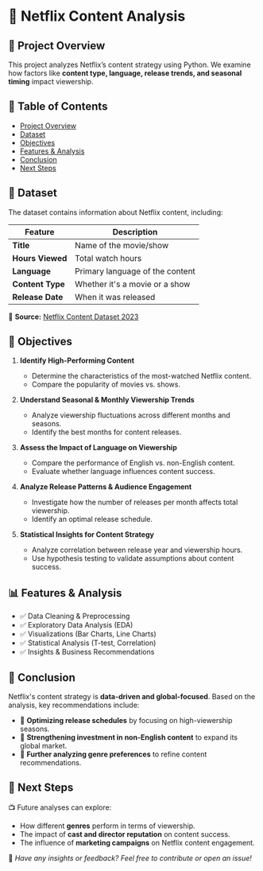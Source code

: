 # 🌟 Netflix Content Analysis

## 📌 Project Overview
This project analyzes Netflix’s content strategy using Python. We examine how factors like **content type, language, release trends, and seasonal timing** impact viewership.

## 📂 Table of Contents
- [Project Overview](#project-overview)
- [Dataset](#dataset)
- [Objectives](#objectives)
- [Features & Analysis](#features--analysis)
- [Conclusion](#conclusion)
- [Next Steps](#next-steps)

## 📂 Dataset
The dataset contains information about Netflix content, including:

| Feature           | Description |
|------------------|-------------|
| **Title**         | Name of the movie/show |
| **Hours Viewed**  | Total watch hours |
| **Language**      | Primary language of the content |
| **Content Type**  | Whether it's a movie or a show |
| **Release Date**  | When it was released |

📂 **Source:** [Netflix Content Dataset 2023](https://statso.io/netflix-content-strategy-case-study/)

## 📍 Objectives
1. **Identify High-Performing Content**  
   - Determine the characteristics of the most-watched Netflix content.  
   - Compare the popularity of movies vs. shows.  

2. **Understand Seasonal & Monthly Viewership Trends**  
   - Analyze viewership fluctuations across different months and seasons.  
   - Identify the best months for content releases.  

3. **Assess the Impact of Language on Viewership**  
   - Compare the performance of English vs. non-English content.  
   - Evaluate whether language influences content success.  

4. **Analyze Release Patterns & Audience Engagement**  
   - Investigate how the number of releases per month affects total viewership.  
   - Identify an optimal release schedule.  

5. **Statistical Insights for Content Strategy**  
   - Analyze correlation between release year and viewership hours.  
   - Use hypothesis testing to validate assumptions about content success.  

## 📊 Features & Analysis
- ✅ Data Cleaning & Preprocessing  
- ✅ Exploratory Data Analysis (EDA)  
- ✅ Visualizations (Bar Charts, Line Charts)  
- ✅ Statistical Analysis (T-test, Correlation)  
- ✅ Insights & Business Recommendations  



## 📍 Conclusion
Netflix's content strategy is **data-driven and global-focused**. Based on the analysis, key recommendations include:  
- 🔹 **Optimizing release schedules** by focusing on high-viewership seasons.  
- 🔹 **Strengthening investment in non-English content** to expand its global market.  
- 🔹 **Further analyzing genre preferences** to refine content recommendations.  

## 📢 Next Steps
📺 Future analyses can explore:
- How different **genres** perform in terms of viewership.
- The impact of **cast and director reputation** on content success.
- The influence of **marketing campaigns** on Netflix content engagement.

📩 *Have any insights or feedback? Feel free to contribute or open an issue!*

